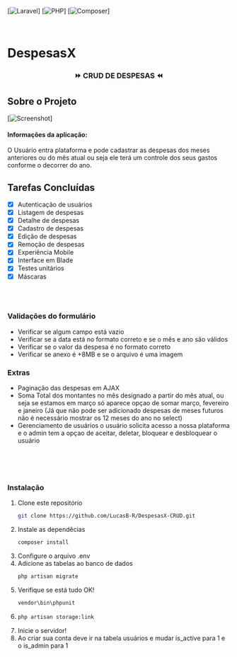 [![Laravel][laravel-shield]]
[![PHP][php-shield]]
[![Composer][composer-shield]]



<br />

# DespesasX

  <h3 align="center">⏩ CRUD DE DESPESAS ⏪</h3>

</p>







## Sobre o Projeto

[![Screenshot][Screenshot]]

#### Informações da aplicação: 
O Usuário entra plataforma e pode cadastrar as despesas 
dos meses anteriores ou do mês atual ou seja ele terá um controle dos seus gastos conforme o decorrer do ano.

## Tarefas Concluídas

- [x] Autenticação de usuários
- [x] Listagem de despesas
- [x] Detalhe de despesas
- [x] Cadastro de despesas
- [x] Edição de despesas
- [x] Remoção de despesas
- [x] Experiência Mobile
- [x] Interface em Blade
- [x] Testes unitários
- [x] Máscaras

<br />
<br />

### Validações do formulário

* Verificar se algum campo está vazio
* Verificar se a data está no formato correto e se o mês e ano são válidos
* Verificar se o valor da despesa é no formato correto
* Verificar se anexo é +8MB e se o arquivo é uma imagem

### Extras

* Paginação das despesas em AJAX
* Soma Total dos montantes no mês designado a partir do mês atual, ou seja 
se estamos em março só aparece opçao de somar março, fevereiro e janeiro
(Já que não pode ser adicionado despesas de meses futuros não é necessário mostrar os 12 meses do ano no select)
* Gerenciamento de usuários o usuário solicita acesso a nossa plataforma e o admin tem a opçao de aceitar, deletar, bloquear e desbloquear o usuário 

<br />
<br />

<br />

### Instalação

1. Clone este repositório
   ```sh
   git clone https://github.com/LucasB-R/DespesasX-CRUD.git
   ```
2. Instale as dependêcias
   ```sh
   composer install
   ```
3. Configure o arquivo .env
4. Adicione as tabelas ao banco de dados
   ```sh
   php artisan migrate
   ```
5. Verifique se está tudo OK!
   ```sh
   vendor\bin\phpunit
   ```
6. ```sh
   php artisan storage:link
   ```
7. Inicie o servidor!
8. Ao criar sua conta deve ir na tabela usuários e mudar is_active para 1 e o is_admin para 1








[laravel-shield]: https://img.shields.io/badge/Laravel-v8.33.1-red
[composer-shield]: https://img.shields.io/badge/Composer-v2.0.9-red
[php-shield]: https://img.shields.io/badge/PHP-v8.0.2-red
[Screenshot]: /screenshots/screenshot.png
